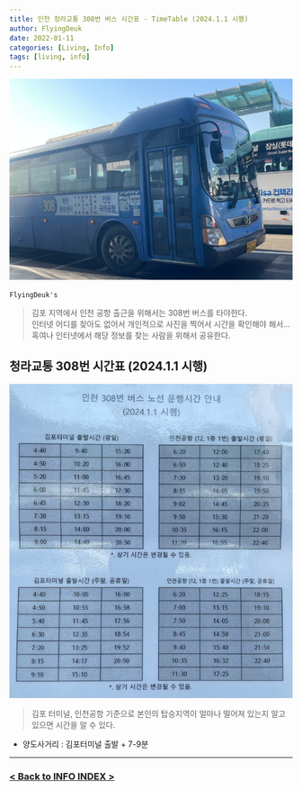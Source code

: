 ```yaml
---
title: 인천 청라교통 308번 버스 시간표 - TimeTable (2024.1.1 시행)
author: FlyingDeuk
date: 2022-01-11
categories: [Living, Info]
tags: [living, info]
---
```


![bus](/img/living/info/bustime1.jpeg)


`FlyingDeuk's`
> 김포 지역에서 인천 공항 출근을 위해서는 308번 버스를 타야한다. <br>
인터넷 어디를 찾아도 없어서 개인적으로 사진을 찍어서 시간을 확인해야 해서... 혹여나 인터넷에서 해당 정보를 찾는 사람을 위해서 공유한다.

## 청라교통 308번 시간표 (2024.1.1 시행)

![bus](/img/living/info/bustime2.jpeg)
> 김포 터미널, 인천공항 기준으로 본인의 탑승지역이 얼마나 떨어져 있는지 알고 있으면 시간을 알 수 있다.

- 양도사거리 : 김포터미널 출발 + 7-9분

-------------

### [< Back to INFO INDEX >](/categories/info/)
